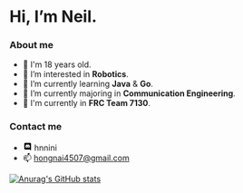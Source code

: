 # Hi, I’m Neil.
### About me
- 👦 I'm 18 years old. 
- 👀 I’m interested in **Robotics**.
- 🌱 I’m currently learning **Java** & **Go**.
- 🌱 I’m currently majoring in **Communication Engineering**.
- 🤖 I'm currently in **FRC Team 7130**.

### Contact me
-  ![](/icons8-discord-bubble-material-rounded-16.png)    hnnini
- 📫 hongnai4507@gmail.com

[![Anurag's GitHub stats](https://github-readme-stats.vercel.app/api?username=hong4507)](https://github.com/anuraghazra/github-readme-stats)
<!---
Hong4507/Hong4507 is a ✨ special ✨ repository because its `README.md` (this file) appears on your GitHub profile.
You can click the Preview link to take a look at your changes.
--->
